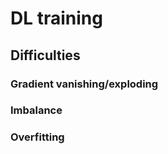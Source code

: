 # DL training

## Difficulties
### Gradient vanishing/exploding
### Imbalance
### Overfitting
### 
<!--stackedit_data:
eyJoaXN0b3J5IjpbNjQ4OTc1Mjg1LDE2NzExNjgxNThdfQ==
-->